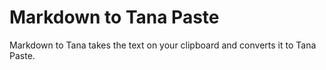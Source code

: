 # Markdown to Tana Paste

Markdown to Tana takes the text on your clipboard and converts it to Tana Paste.